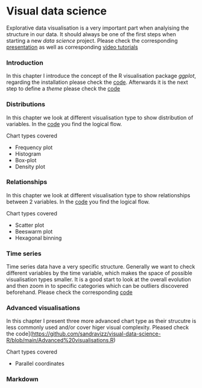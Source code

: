 # Visual data science

Explorative data visualisation is a very important part when analyising the structure in our data. It should always be one of the first steps when starting a new *data science* project. Please check the corresponding [presentation](https://slides.com/sandraviz/rggplot2/embed?style=light) as well as corresponding [video tutorials](https://slides.com/sandraviz/rggplot2/embed?style=light)

### Introduction 

In this chapter I introduce the concept of the R visualisation package *ggplot*, regarding the installation please check the [code](https://github.com/sandravizz/Visual-data-science-R/blob/main/R-%20Installations). Afterwards it is the next step to define a *theme* please check the [code](https://github.com/sandravizz/visual-data-science-R/blob/main/Themes.R) 

### Distributions 

In this chapter we look at different visualisation type to show distribution of variables. In the [code](https://github.com/sandravizz/Visual-data-science-R/blob/main/R-%20Distributions) you find the logical flow. 

Chart types covered

- Frequency plot 
- Histogram 
- Box-plot
- Density plot

### Relationships 

In this chapter we look at different visualisation type to show relationships between 2 variables. In the [code](https://github.com/sandravizz/Visual-data-science-R/blob/main/R-%20Explorative%20analysis) you find the logical flow. 

Chart types covered

- Scatter plot 
- Beeswarm plot 
- Hexagonal binning

### Time series 

Time series data have a very specific structure. Generally we want to check different variables by the time variable, which makes the space of possible visualisation types smaller. It is a good start to look at the overall evolution and then zoom in to specific categories which can be outliers discovered beforehand. Please check the corresponding [code](https://github.com/sandravizz/visual-data-science-R/blob/main/Time%20series.R) 

### Advanced visualisations 

In this chapter I present three more advanced chart type as their strucutre is less commonly used and/or cover higer visual complexity. Pleased check the code](https://github.com/sandravizz/visual-data-science-R/blob/main/Advanced%20visualisations.R) 

Chart types covered

- Parallel coordinates 

### Markdown 

